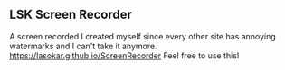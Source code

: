 ## LSK Screen Recorder
A screen recorded I created myself since every other site has annoying watermarks and I can't take it anymore.
https://lasokar.github.io/ScreenRecorder
Feel free to use this!
